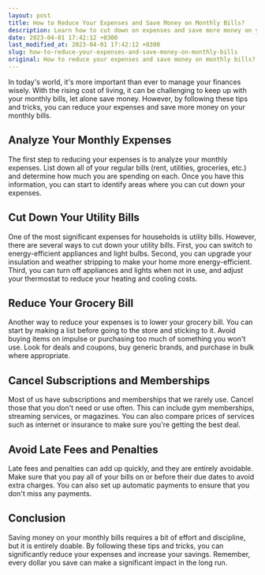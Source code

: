 ```yaml
---
layout: post
title: How to Reduce Your Expenses and Save Money on Monthly Bills?
description: Learn how to cut down on expenses and save more money on your monthly bills by following these tips and tricks.
date: 2023-04-01 17:42:12 +0300
last_modified_at: 2023-04-01 17:42:12 +0300
slug: how-to-reduce-your-expenses-and-save-money-on-monthly-bills
original: How to reduce your expenses and save money on monthly bills?
---
```

In today's world, it's more important than ever to manage your finances wisely. With the rising cost of living, it can be challenging to keep up with your monthly bills, let alone save money. However, by following these tips and tricks, you can reduce your expenses and save more money on your monthly bills.

## Analyze Your Monthly Expenses

The first step to reducing your expenses is to analyze your monthly expenses. List down all of your regular bills (rent, utilities, groceries, etc.) and determine how much you are spending on each. Once you have this information, you can start to identify areas where you can cut down your expenses.

## Cut Down Your Utility Bills

One of the most significant expenses for households is utility bills. However, there are several ways to cut down your utility bills. First, you can switch to energy-efficient appliances and light bulbs. Second, you can upgrade your insulation and weather stripping to make your home more energy-efficient. Third, you can turn off appliances and lights when not in use, and adjust your thermostat to reduce your heating and cooling costs.

## Reduce Your Grocery Bill

Another way to reduce your expenses is to lower your grocery bill. You can start by making a list before going to the store and sticking to it. Avoid buying items on impulse or purchasing too much of something you won't use. Look for deals and coupons, buy generic brands, and purchase in bulk where appropriate.

## Cancel Subscriptions and Memberships

Most of us have subscriptions and memberships that we rarely use. Cancel those that you don't need or use often. This can include gym memberships, streaming services, or magazines. You can also compare prices of services such as internet or insurance to make sure you're getting the best deal.

## Avoid Late Fees and Penalties

Late fees and penalties can add up quickly, and they are entirely avoidable. Make sure that you pay all of your bills on or before their due dates to avoid extra charges. You can also set up automatic payments to ensure that you don't miss any payments.

## Conclusion

Saving money on your monthly bills requires a bit of effort and discipline, but it is entirely doable. By following these tips and tricks, you can significantly reduce your expenses and increase your savings. Remember, every dollar you save can make a significant impact in the long run.